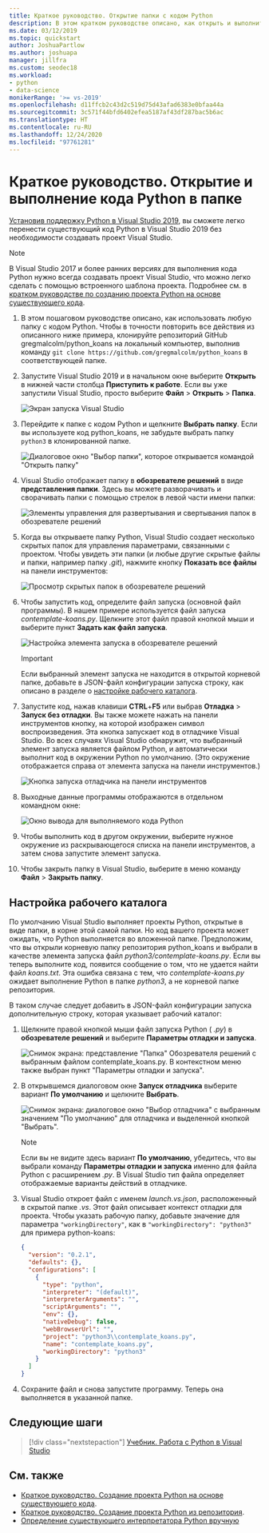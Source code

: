 ```yaml
---
title: Краткое руководство. Открытие папки с кодом Python
description: В этом кратком руководстве описано, как открыть и выполнить папку с кодом Python без использования проекта Visual Studio (только для Visual Studio 2019).
ms.date: 03/12/2019
ms.topic: quickstart
author: JoshuaPartlow
ms.author: joshuapa
manager: jillfra
ms.custom: seodec18
ms.workload:
- python
- data-science
monikerRange: '>= vs-2019'
ms.openlocfilehash: d11ffcb2c43d2c519d75d43afad6383e0bfaa44a
ms.sourcegitcommit: 3c571f44bfd6402efea5187af43df287bac5b6ac
ms.translationtype: HT
ms.contentlocale: ru-RU
ms.lasthandoff: 12/24/2020
ms.locfileid: "97761281"
---
```

# <a name="quickstart-open-and-run-python-code-in-a-folder"></a>Краткое руководство. Открытие и выполнение кода Python в папке

[Установив поддержку Python в Visual Studio 2019](installing-python-support-in-visual-studio.md), вы сможете легко перенести существующий код Python в Visual Studio 2019 без необходимости создавать проект Visual Studio.

> [!Note]
> В Visual Studio 2017 и более ранних версиях для выполнения кода Python нужно всегда создавать проект Visual Studio, что можно легко сделать с помощью встроенного шаблона проекта. Подробнее см. в [кратком руководстве по созданию проекта Python на основе существующего кода](quickstart-01-python-in-visual-studio-project-from-existing-code.md).

1. В этом пошаговом руководстве описано, как использовать любую папку с кодом Python. Чтобы в точности повторить все действия из описанного ниже примера, клонируйте репозиторий GitHub gregmalcolm/python_koans на локальный компьютер, выполнив команду `git clone https://github.com/gregmalcolm/python_koans` в соответствующей папке.

1. Запустите Visual Studio 2019 и в начальном окне выберите **Открыть** в нижней части столбца **Приступить к работе**. Если вы уже запустили Visual Studio, просто выберите **Файл** > **Открыть** > **Папка**.

    ![Экран запуска Visual Studio](media/quickstart-open-folder/01-open-local-folder.png)

1. Перейдите к папке с кодом Python и щелкните **Выбрать папку**. Если вы используете код python_koans, не забудьте выбрать папку `python3` в клонированной папке.

    ![Диалоговое окно "Выбор папки", которое открывается командой "Открыть папку"](media/quickstart-open-folder/02-select-folder.png)

1. Visual Studio отображает папку в **обозревателе решений** в виде **представления папки**. Здесь вы можете разворачивать и сворачивать папки с помощью стрелок в левой части имени папки:

    ![Элементы управления для развертывания и свертывания папок в обозревателе решений](media/quickstart-open-folder/03-expand-collapse-folders.png)

1. Когда вы открываете папку Python, Visual Studio создает несколько скрытых папок для управления параметрами, связанными с проектом. Чтобы увидеть эти папки (и любые другие скрытые файлы и папки, например папку *.git*), нажмите кнопку **Показать все файлы** на панели инструментов:

    ![Просмотр скрытых папок в обозревателе решений](media/quickstart-open-folder/05-view-hidden-folders.png)

1. Чтобы запустить код, определите файл запуска (основной файл программы). В нашем примере используется файл запуска *contemplate-koans.py*. Щелкните этот файл правой кнопкой мыши и выберите пункт **Задать как файл запуска**.

    ![Настройка элемента запуска в обозревателе решений](media/quickstart-open-folder/06-set-as-startup-item-command.png)

    > [!Important]
    > Если выбранный элемент запуска не находится в открытой корневой папке, добавьте в JSON-файл конфигурации запуска строку, как описано в разделе о [настройке рабочего каталога](#set-a-working-directory).

1. Запустите код, нажав клавиши **CTRL**+**F5** или выбрав **Отладка** > **Запуск без отладки**. Вы также можете нажать на панели инструментов кнопку, на которой изображен символ воспроизведения. Эта кнопка запускает код в отладчике Visual Studio. Во всех случаях Visual Studio обнаружит, что выбранный элемент запуска является файлом Python, и автоматически выполнит код в окружении Python по умолчанию. (Это окружение отображается справа от элемента запуска на панели инструментов.)

    ![Кнопка запуска отладчика на панели инструментов](media/quickstart-open-folder/07-start-debug-toolbar.png)

1. Выходные данные программы отображаются в отдельном командном окне:

    ![Окно вывода для выполняемого кода Python](media/quickstart-open-folder/08-result-window.png)

1. Чтобы выполнить код в другом окружении, выберите нужное окружение из раскрывающегося списка на панели инструментов, а затем снова запустите элемент запуска.

1. Чтобы закрыть папку в Visual Studio, выберите в меню команду **Файл** > **Закрыть папку**.

## <a name="set-a-working-directory"></a>Настройка рабочего каталога

По умолчанию Visual Studio выполняет проекты Python, открытые в виде папки, в корне этой самой папки. Но код вашего проекта может ожидать, что Python выполняется во вложенной папке. Предположим, что вы открыли корневую папку репозитория python_koans и выбрали в качестве элемента запуска файл *python3/contemplate-koans.py*. Если вы теперь выполните код, появится сообщение о том, что не удается найти файл *koans.txt*. Эта ошибка связана с тем, что *contemplate-koans.py* ожидает выполнение Python в папке *python3*, а не корневой папке репозитория.

В таком случае следует добавить в JSON-файл конфигурации запуска дополнительную строку, которая указывает рабочий каталог:

1. Щелкните правой кнопкой мыши файл запуска Python ( *.py*) в **обозревателе решений** и выберите **Параметры отладки и запуска**.

    ![Снимок экрана: представление "Папка" Обозревателя решений с выбранным файлом contemplate_koans.py. В контекстном меню также выбран пункт "Параметры отладки и запуска".](media/quickstart-open-folder/09-debug-launch-settings-menu-command.png)

1. В открывшемся диалоговом окне **Запуск отладчика** выберите вариант **По умолчанию** и щелкните **Выбрать**.

    ![Снимок экрана: диалоговое окно "Выбор отладчика" с выбранным значением "По умолчанию" для отладчика и выделенной кнопкой "Выбрать".](media/quickstart-open-folder/10-select-debugger.png)

    > [!Note]
    > Если вы не видите здесь вариант **По умолчанию**, убедитесь, что вы выбрали команду **Параметры отладки и запуска** именно для файла Python с расширением *.py*. В Visual Studio тип файла определяет отображаемые варианты действий в отладчике.

1. Visual Studio откроет файл с именем *launch.vs.json*, расположенный в скрытой папке *.vs*. Этот файл описывает контекст отладки для проекта. Чтобы указать рабочую папку, добавьте значение для параметра `"workingDirectory"`, как в `"workingDirectory": "python3"` для примера python-koans:

    ```json
    {
      "version": "0.2.1",
      "defaults": {},
      "configurations": [
        {
          "type": "python",
          "interpreter": "(default)",
          "interpreterArguments": "",
          "scriptArguments": "",
          "env": {},
          "nativeDebug": false,
          "webBrowserUrl": "",
          "project": "python3\\contemplate_koans.py",
          "name": "contemplate_koans.py",
          "workingDirectory": "python3"
        }
      ]
    }
    ```

1. Сохраните файл и снова запустите программу. Теперь она выполняется в указанной папке.

## <a name="next-steps"></a>Следующие шаги

> [!div class="nextstepaction"]
> [Учебник. Работа с Python в Visual Studio](tutorial-working-with-python-in-visual-studio-step-01-create-project.md)

## <a name="see-also"></a>См. также

- [Краткое руководство. Создание проекта Python на основе существующего кода](quickstart-01-python-in-visual-studio-project-from-existing-code.md).
- [Краткое руководство. Создание проекта Python из репозитория](quickstart-03-python-in-visual-studio-project-from-repository.md).
- [Определение существующего интерпретатора Python вручную](managing-python-environments-in-visual-studio.md#manually-identify-an-existing-environment)
